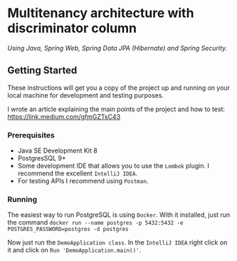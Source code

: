 # Multitenancy architecture with discriminator column
*Using Java, Spring Web, Spring Data JPA (Hibernate) and Spring Security.*

## Getting Started 
These instructions will get you a copy of the project up and running on your local machine for development and testing purposes.

I wrote an article explaining the main points of the project and how to test: https://link.medium.com/gfmGZTsC43

### Prerequisites
- Java SE Development Kit 8
- PostgresSQL 9+
- Some development IDE that allows you to use the ``Lombok`` plugin. I recommend the excellent ``IntelliJ IDEA``.
- For testing APIs I recommend using ``Postman``.

### Running
The easiest way to run PostgreSQL is using ``Docker``. 
With it installed, just run the command ``docker run --name postgres -p 5432:5432 -e POSTGRES_PASSWORD=postgres -d postgres``

Now just run the ``DemoApplication class``. In the ``IntelliJ IDEA`` right click on it and click on ``Run 'DemoApplication.main()'``.
